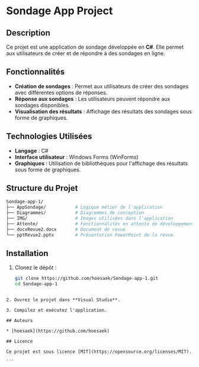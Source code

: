 # Sondage App Project

## Description

Ce projet est une application de sondage développée en **C#**. Elle permet aux utilisateurs de créer et de répondre à des sondages en ligne.

## Fonctionnalités

- **Création de sondages** : Permet aux utilisateurs de créer des sondages avec différentes options de réponses.
- **Réponse aux sondages** : Les utilisateurs peuvent répondre aux sondages disponibles.
- **Visualisation des résultats** : Affichage des résultats des sondages sous forme de graphiques.

## Technologies Utilisées

- **Langage** : C#
- **Interface utilisateur** : Windows Forms (WinForms)
- **Graphiques** : Utilisation de bibliothèques pour l'affichage des résultats sous forme de graphiques.

## Structure du Projet
```bash
Sondage-app-1/
├── AppSondage/           # Logique métier de l'application
├── Diagrammes/           # Diagrammes de conception
├── IMG/                  # Images utilisées dans l'application
├── Attente/              # Fonctionnalités en attente de développement
├── docxRevue2.docx       # Document de revue
└── pptRevue2.pptx        # Présentation PowerPoint de la revue
```

## Installation

1. Clonez le dépôt :

   ```bash
   git clone https://github.com/hoesaek/Sondage-app-1.git
   cd Sondage-app-1
  ````

2. Ouvrez le projet dans **Visual Studio**.

3. Compilez et exécutez l'application.

## Auteurs

* [hoesaek](https://github.com/hoesaek)

## Licence

Ce projet est sous licence [MIT](https://opensource.org/licenses/MIT).

```
